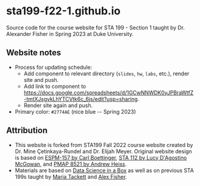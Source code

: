 # sta199-f22-1.github.io

Source code for the course website for STA 199 - Section 1 taught by Dr. Alexander Fisher in Spring 2023 at Duke University.

## Website notes

-   Process for updating schedule:
    -   Add component to relevant directory (`slides`, `hw`, `labs`, etc.), render site and push.
    -   Add link to component to <https://docs.google.com/spreadsheets/d/1GCwNNWDK0yJPBraWtfZ-tmtXJsgvkLhYTCVtk6c_6js/edit?usp=sharing>.
    -   Render site again and push.
-   Primary color: `#2774AE` (nice blue -- Spring 2023)

## Attribution

-   This website is forked from STA199 Fall 2022 course website created by Dr. Mine Çetinkaya-Rundel and Dr. Elijah Meyer. Original website design is based on [ESPM-157 by Carl Boettinger](https://espm-157.carlboettiger.info/), [STA 112 by Lucy D'Agostino McGowan](https://sta-112-f22.github.io/website/), and [PMAP 8521 by Andrew Heiss](https://evalf22.classes.andrewheiss.com/). 
-   Materials are based on [Data Science in a Box](https://datasciencebox.org/) as well as on previous STA 199s taught by [Maria Tackett](https://maria-tackett.netlify.app/) and [Alex Fisher](https://stat.duke.edu/alexander-fisher).
